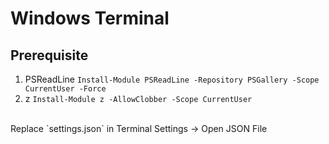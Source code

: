 # Windows Terminal
## Prerequisite
1. PSReadLine `Install-Module PSReadLine -Repository PSGallery -Scope CurrentUser -Force`
2. z `Install-Module z -AllowClobber -Scope CurrentUser`
<br>
Replace `settings.json` in Terminal Settings -> Open JSON File
